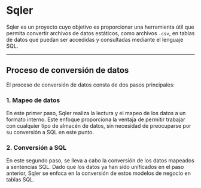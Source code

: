 # **Sqler**

Sqler es un proyecto cuyo objetivo es proporcionar una herramienta útil que permita convertir archivos de datos estáticos, como archivos `.csv`, en tablas de datos que puedan ser accedidas y consultadas mediante el lenguaje SQL.

---

## **Proceso de conversión de datos**

El proceso de conversión de datos consta de dos pasos principales:

### 1. **Mapeo de datos**

En este primer paso, Sqler realiza la lectura y el mapeo de los datos a un formato interno. Este enfoque proporciona la ventaja de permitir trabajar con cualquier tipo de almacén de datos, sin necesidad de preocuparse por su conversión a SQL en este punto.

### 2. **Conversión a SQL**

En este segundo paso, se lleva a cabo la conversión de los datos mapeados a sentencias SQL. Dado que los datos ya han sido unificados en el paso anterior, Sqler se enfoca en la conversión de estos modelos de negocio en tablas SQL.
